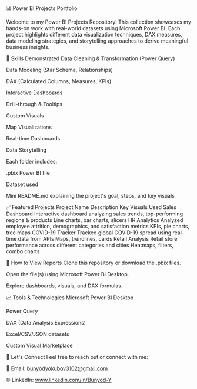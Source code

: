 📊 Power BI Projects Portfolio

Welcome to my Power BI Projects Repository! This collection showcases my hands-on work with real-world datasets using Microsoft Power BI.
Each project highlights different data visualization techniques, DAX measures, data modeling strategies, and storytelling approaches to derive meaningful business insights.

🧠 Skills Demonstrated
Data Cleaning & Transformation (Power Query)

Data Modeling (Star Schema, Relationships)

DAX (Calculated Columns, Measures, KPIs)

Interactive Dashboards

Drill-through & Tooltips

Custom Visuals

Map Visualizations

Real-time Dashboards

Data Storytelling


Each folder includes:

.pbix Power BI file

Dataset used

Mini README.md explaining the project's goal, steps, and key visuals

✅ Featured Projects
Project Name	Description	Key Visuals Used
Sales Dashboard	Interactive dashboard analyzing sales trends, top-performing regions & products	Line charts, bar charts, slicers
HR Analytics	Analyzed employee attrition, demographics, and satisfaction metrics	KPIs, pie charts, tree maps
COVID-19 Tracker	Tracked global COVID-19 spread using real-time data from APIs	Maps, trendlines, cards
Retail Analysis	Retail store performance across different categories and cities	Heatmaps, filters, combo charts

🚀 How to View Reports
Clone this repository or download the .pbix files.

Open the file(s) using Microsoft Power BI Desktop.

Explore dashboards, visuals, and DAX formulas.

📈 Tools & Technologies
Microsoft Power BI Desktop

Power Query

DAX (Data Analysis Expressions)

Excel/CSV/JSON datasets

Custom Visual Marketplace

🤝 Let's Connect
Feel free to reach out or connect with me:

📧 Email: bunyodyokubov3102@gmail.com

🌐 LinkedIn: www.linkedin.com/in/Bunyod-Y



